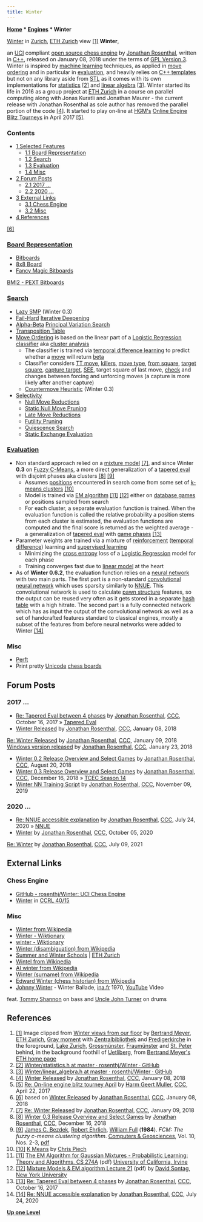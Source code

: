 ```yaml
---
title: Winter
---
```

**[Home](Home "Home") \* [Engines](Engines "Engines") \* Winter**



[](http://se.ethz.ch/~meyer/images/zurich/lake.jpg) [Winter](https://en.wikipedia.org/wiki/Winter) in [Zurich](https://en.wikipedia.org/wiki/Z%C3%BCrich), [ETH Zurich](ETH_Zurich "ETH Zurich") view <a id="cite-note-1" href="#cite-ref-1">[1]</a>
**Winter**,  

an [UCI](UCI "UCI") compliant [open source chess engine](Category:Open_Source "Category:Open Source") by [Jonathan Rosenthal](Jonathan_Rosenthal "Jonathan Rosenthal"), written in [C++](Cpp "Cpp"), released on January 08, 2018 under the terms of [GPL Version 3](Free_Software_Foundation#GPL "Free Software Foundation"). Winter is inspired by [machine learning](Learning "Learning") techniques, as applied in [move ordering](Move_Ordering "Move Ordering") and in particular in [evaluation](Evaluation "Evaluation"), and heavily relies on [C++ templates](https://en.wikipedia.org/wiki/Template_(C%2B%2B)) but not on any library aside from [STL](https://en.wikipedia.org/wiki/Standard_Template_Library) as it comes with its own implementations for [statistics](https://en.wikipedia.org/wiki/Statistics) <a id="cite-note-2" href="#cite-ref-2">[2]</a> and [linear algebra](https://en.wikipedia.org/wiki/Linear_algebra) <a id="cite-note-3" href="#cite-ref-3">[3]</a>. Winter started its life in 2016 as a group project at [ETH Zurich](ETH_Zurich "ETH Zurich") in a course on parallel computing along with Jonas Kuratli and Jonathan Maurer - the current release with Jonathan Rosenthal as sole author has removed the parallel portion of the code <a id="cite-note-4" href="#cite-ref-4">[4]</a>. It started to play on-line at [HGM's](Harm_Geert_Muller "Harm Geert Muller") [Online Engine Blitz Tourneys](index.php?title=Online_Engine_Blitz_Tourneys&action=edit&redlink=1 "Online Engine Blitz Tourneys (page does not exist)") in April 2017 <a id="cite-note-5" href="#cite-ref-5">[5]</a>. 



### Contents


* [1 Selected Features](#selected-features)
	+ [1.1 Board Representation](#board-representation)
	+ [1.2 Search](#search)
	+ [1.3 Evaluation](#evaluation)
	+ [1.4 Misc](#misc)
* [2 Forum Posts](#forum-posts)
	+ [2.1 2017 ...](#2017-...)
	+ [2.2 2020 ...](#2020-...)
* [3 External Links](#external-links)
	+ [3.1 Chess Engine](#chess-engine)
	+ [3.2 Misc](#misc-2)
* [4 References](#references)






<a id="cite-note-6" href="#cite-ref-6">[6]</a>



### [Board Representation](Board_Representation "Board Representation")


* [Bitboards](Bitboards "Bitboards")
* [8x8 Board](8x8_Board "8x8 Board")
* [Fancy Magic Bitboards](Magic_Bitboards#Fancy "Magic Bitboards")


 [BMI2 - PEXT Bitboards](BMI2#PEXTBitboards "BMI2")
### [Search](Search "Search")


* [Lazy SMP](Lazy_SMP "Lazy SMP") (Winter 0.3)
* [Fail-Hard](Fail-Hard "Fail-Hard") [Iterative Deepening](Iterative_Deepening "Iterative Deepening")
* [Alpha-Beta](Alpha-Beta "Alpha-Beta") [Principal Variation Search](Principal_Variation_Search "Principal Variation Search")
* [Transposition Table](Transposition_Table "Transposition Table")
* [Move Ordering](Move_Ordering "Move Ordering") is based on the linear part of a [Logistic Regression](Automated_Tuning#LogisticRegression "Automated Tuning") [classifier](https://en.wikipedia.org/wiki/Statistical_classification) aka [cluster analysis](https://en.wikipedia.org/wiki/Cluster_analysis)
	+ The classifier is trained via [temporal difference learning](Temporal_Difference_Learning "Temporal Difference Learning") to predict whether a [move](Moves "Moves") will return [beta](Beta "Beta")
	+ Classifier considers [TT move](Hash_Move "Hash Move"), [killers](Killer_Move "Killer Move"), [move type](Moves#Type "Moves"), [from square](Origin_Square "Origin Square"), [target square](Target_Square "Target Square"), [capture target](Captures "Captures"), [SEE](Static_Exchange_Evaluation "Static Exchange Evaluation"), target square of last move, [check](Check "Check") and changes between forcing and unforcing moves (a capture is more likely after another capture)
	+ [Countermove Heuristic](Countermove_Heuristic "Countermove Heuristic") (Winter 0.3)
* [Selectivity](Selectivity "Selectivity")
	+ [Null Move Reductions](Null_Move_Reductions "Null Move Reductions")
	+ [Static Null Move Pruning](Reverse_Futility_Pruning "Reverse Futility Pruning")
	+ [Late Move Reductions](Late_Move_Reductions "Late Move Reductions")
	+ [Futility Pruning](Futility_Pruning "Futility Pruning")
	+ [Quiescence Search](Quiescence_Search "Quiescence Search")
	+ [Static Exchange Evaluation](Static_Exchange_Evaluation "Static Exchange Evaluation")


### [Evaluation](Evaluation "Evaluation")


* Non standard approach relied on a [mixture model](https://en.wikipedia.org/wiki/Mixture_model) <a id="cite-note-7" href="#cite-ref-7">[7]</a>, and since Winter **0.3** on [Fuzzy C-Means](https://en.wikipedia.org/wiki/Fuzzy_clustering#Fuzzy_C-means_clustering), a more direct generalization of a [tapered eval](Tapered_Eval "Tapered Eval") with disjoint phases aka clusters <a id="cite-note-8" href="#cite-ref-8">[8]</a> <a id="cite-note-9" href="#cite-ref-9">[9]</a>
	+ Assumes [positions](Chess_Position "Chess Position") encountered in search come from some set of [k-means clusters](https://en.wikipedia.org/wiki/K-means_clustering) <a id="cite-note-10" href="#cite-ref-10">[10]</a>
	+ Model is trained via [EM algorithm](https://en.wikipedia.org/wiki/Expectation%E2%80%93maximization_algorithm) <a id="cite-note-11" href="#cite-ref-11">[11]</a> <a id="cite-note-12" href="#cite-ref-12">[12]</a> either on [database games](Databases "Databases") or positions sampled from search
	+ For each cluster, a separate evaluation function is trained. When the evaluation function is called the relative probability a position stems from each cluster is estimated, the evaluation functions are computed and the final score is returned as the weighted average - a generalization of [tapered eval](Tapered_Eval "Tapered Eval") with [game phases](Game_Phases "Game Phases") <a id="cite-note-13" href="#cite-ref-13">[13]</a>
* Parameter weights are trained via a mixture of [reinforcement](Reinforcement_Learning "Reinforcement Learning") ([temporal difference](Temporal_Difference_Learning "Temporal Difference Learning")) learning and [supervised learning](Supervised_Learning "Supervised Learning")
	+ Minimizing the [cross entropy](https://en.wikipedia.org/wiki/Cross_entropy) loss of a [Logistic Regression](Automated_Tuning#LogisticRegression "Automated Tuning") model for each phase
	+ Training converges fast due to [linear model](https://en.wikipedia.org/wiki/Linear_model) at the heart
* As of **Winter 0.6.2**, the evaluation function relies on a [neural network](Neural_Networks "Neural Networks") with two main parts. The first part is a non-standard [convolutional neural network](Neural_Networks#Convolutional "Neural Networks") which uses sparsity similarly to [NNUE](NNUE "NNUE"). This convolutional network is used to calculate [pawn structure](Pawn_Structure "Pawn Structure") features, so the output can be reused very often as it gets stored in a separate [hash table](Pawn_Hash_Table "Pawn Hash Table") with a high hitrate. The second part is a fully connected network which has as input the output of the convolutional network as well as a set of handcrafted features standard to classical engines, mostly a subset of the features from before neural networks were added to Winter <a id="cite-note-14" href="#cite-ref-14">[14]</a>


### Misc


* [Perft](Perft "Perft")
* Print pretty [Unicode](Pieces#Unicode "Pieces") [chess boards](Chessboard "Chessboard")


## Forum Posts


### 2017 ...


* [Re: Tapered Eval between 4 phases](http://www.talkchess.com/forum/viewtopic.php?t=65466&start=4) by [Jonathan Rosenthal](Jonathan_Rosenthal "Jonathan Rosenthal"), [CCC](CCC "CCC"), October 16, 2017 » [Tapered Eval](Tapered_Eval "Tapered Eval")
* [Winter Released](http://www.talkchess.com/forum/viewtopic.php?t=66266) by [Jonathan Rosenthal](Jonathan_Rosenthal "Jonathan Rosenthal"), [CCC](CCC "CCC"), January 08, 2018


 [Re: Winter Released](http://www.talkchess.com/forum/viewtopic.php?t=66266&start=7) by [Jonathan Rosenthal](Jonathan_Rosenthal "Jonathan Rosenthal"), [CCC](CCC "CCC"), January 09, 2018
 [Windows version released](http://www.talkchess.com/forum/viewtopic.php?t=66266&start=8) by [Jonathan Rosenthal](Jonathan_Rosenthal "Jonathan Rosenthal"), [CCC](CCC "CCC"), January 23, 2018
* [Winter 0.2 Release Overview and Select Games](http://www.talkchess.com/forum3/viewtopic.php?f=2&t=68266) by [Jonathan Rosenthal](Jonathan_Rosenthal "Jonathan Rosenthal"), [CCC](CCC "CCC"), August 20, 2018
* [Winter 0.3 Release Overview and Select Games](http://www.talkchess.com/forum3/viewtopic.php?f=2&t=69288) by [Jonathan Rosenthal](Jonathan_Rosenthal "Jonathan Rosenthal"), [CCC](CCC "CCC"), December 16, 2018 » [TCEC Season 14](TCEC_Season_14 "TCEC Season 14")
* [Winter NN Training Script](http://www.talkchess.com/forum3/viewtopic.php?f=2&t=72284) by [Jonathan Rosenthal](Jonathan_Rosenthal "Jonathan Rosenthal"), [CCC](CCC "CCC"), November 09, 2019


### 2020 ...


* [Re: NNUE accessible explanation](http://www.talkchess.com/forum3/viewtopic.php?f=7&t=74531&start=5) by [Jonathan Rosenthal](Jonathan_Rosenthal "Jonathan Rosenthal"), [CCC](CCC "CCC"), July 24, 2020 » [NNUE](NNUE "NNUE")
* [Winter](http://www.talkchess.com/forum3/viewtopic.php?f=2&t=75301) by [Jonathan Rosenthal](Jonathan_Rosenthal "Jonathan Rosenthal"), [CCC](CCC "CCC"), October 05, 2020


 [Re: Winter](http://www.talkchess.com/forum3/viewtopic.php?f=2&t=75301&start=14) by [Jonathan Rosenthal](Jonathan_Rosenthal "Jonathan Rosenthal"), [CCC](CCC "CCC"), July 09, 2021
## External Links


### Chess Engine


* [GitHub - rosenthj/Winter: UCI Chess Engine](https://github.com/rosenthj/Winter)
* [Winter](http://ccrl.chessdom.com/ccrl/4040/cgi/compare_engines.cgi?family=Winter&print=Rating+list&print=Results+table&print=LOS+table&print=Ponder+hit+table&print=Eval+difference+table&print=Comopp+gamenum+table&print=Overlap+table&print=Score+with+common+opponents) in [CCRL 40/15](CCRL "CCRL")


### Misc


* [Winter from Wikipedia](https://en.wikipedia.org/wiki/Winter)
* [Winter - Wiktionary](https://en.wiktionary.org/wiki/Winter)
* [winter - Wiktionary](https://en.wiktionary.org/wiki/winter)
* [Winter (disambiguation) from Wikipedia](https://en.wikipedia.org/wiki/Winter_(disambiguation))
* [Summer and Winter Schools](https://www.ethz.ch/en/the-eth-zurich/sustainability/education/summer-and-winter-schools.html) | [ETH Zurich](ETH_Zurich "ETH Zurich")
* [Wintel from Wikipedia](https://en.wikipedia.org/wiki/Wintel)
* [AI winter from Wikipedia](https://en.wikipedia.org/wiki/AI_winter)
* [Winter (surname) from Wikipedia](https://en.wikipedia.org/wiki/Winter_(surname))
* [Edward Winter (chess historian) from Wikipedia](https://en.wikipedia.org/wiki/Edward_Winter_%28chess_historian%29)
* [Johnny Winter](Category:Johnny_Winter "Category:Johnny Winter") - Winter Ballade, [ina.fr](https://en.wikipedia.org/wiki/Institut_national_de_l%27audiovisuel) 1970, [YouTube](https://en.wikipedia.org/wiki/YouTube) Video


 feat. [Tommy Shannon](Category:Tommy_Shannon "Category:Tommy Shannon") on bass and [Uncle John Turner](http://yeech.altervista.org/Band/winter_band_john_turner.html) on drums
 
## References


1. <a id="cite-ref-1" href="#cite-note-1">[1]</a> Image clipped from [Winter views from our floor](http://se.ethz.ch/~meyer/) by [Bertrand Meyer](Mathematician#BMeyer "Mathematician"), [ETH Zurich](ETH_Zurich "ETH Zurich"), [Gray moment](http://se.ethz.ch/~meyer/images/zurich/lake.jpg) with [Zentralbibliothek](https://en.wikipedia.org/wiki/Zentralbibliothek_Z%C3%BCrich) and [Predigerkirche](https://en.wikipedia.org/wiki/Predigerkirche_Z%C3%BCrich) in the foreground, [Lake Zurich](https://en.wikipedia.org/wiki/Lake_Zurich), [Grossmünster](https://en.wikipedia.org/wiki/Grossm%C3%BCnster), [Fraumünster](https://en.wikipedia.org/wiki/Fraum%C3%BCnster) and [St. Peter](https://en.wikipedia.org/wiki/St._Peter,_Z%C3%BCrich) behind, in the background foothill of [Uetliberg](https://en.wikipedia.org/wiki/Uetliberg), from [Bertrand Meyer's ETH home page](http://se.ethz.ch/~meyer/)
2. <a id="cite-ref-2" href="#cite-note-2">[2]</a> [Winter/statistics.h at master · rosenthj/Winter · GitHub](https://github.com/rosenthj/Winter/blob/master/src/learning/statistics.h)
3. <a id="cite-ref-3" href="#cite-note-3">[3]</a> [Winter/linear\_algebra.h at master · rosenthj/Winter · GitHub](https://github.com/rosenthj/Winter/blob/master/src/learning/linear_algebra.h)
4. <a id="cite-ref-4" href="#cite-note-4">[4]</a> [Winter Released](http://www.talkchess.com/forum/viewtopic.php?t=66266) by [Jonathan Rosenthal](Jonathan_Rosenthal "Jonathan Rosenthal"), [CCC](CCC "CCC"), January 08, 2018
5. <a id="cite-ref-5" href="#cite-note-5">[5]</a> [Re: On-line engine blitz tourney April](http://www.talkchess.com/forum/viewtopic.php?t=63777&start=9) by [Harm Geert Muller](Harm_Geert_Muller "Harm Geert Muller"), [CCC](CCC "CCC"), April 22, 2017
6. <a id="cite-ref-6" href="#cite-note-6">[6]</a> based on [Winter Released](http://www.talkchess.com/forum/viewtopic.php?t=66266) by [Jonathan Rosenthal](Jonathan_Rosenthal "Jonathan Rosenthal"), [CCC](CCC "CCC"), January 08, 2018
7. <a id="cite-ref-7" href="#cite-note-7">[7]</a> [Re: Winter Released](http://www.talkchess.com/forum/viewtopic.php?t=66266&start=7) by [Jonathan Rosenthal](Jonathan_Rosenthal "Jonathan Rosenthal"), [CCC](CCC "CCC"), January 09, 2018
8. <a id="cite-ref-8" href="#cite-note-8">[8]</a> [Winter 0.3 Release Overview and Select Games](http://www.talkchess.com/forum3/viewtopic.php?f=2&t=69288) by [Jonathan Rosenthal](Jonathan_Rosenthal "Jonathan Rosenthal"), [CCC](CCC "CCC"), December 16, 2018
9. <a id="cite-ref-9" href="#cite-note-9">[9]</a> [James C. Bezdek](Mathematician#JCBezdek "Mathematician"), [Robert Ehrlich](http://www.legacy.com/obituaries/saltlaketribune/obituary.aspx?n=robert-ehrlich&pid=189574728), [William Full](https://www.researchgate.net/profile/William_Full) (**1984**). *FCM: The fuzzy c-means clustering algorithm*. [Computers & Geosciences](https://www.journals.elsevier.com/computers-and-geosciences), Vol. 10, Nos. 2-3, [pdf](https://pdfs.semanticscholar.org/64a8/77d135db3acbc23c295367927176f332595f.pdf)
10. <a id="cite-ref-10" href="#cite-note-10">[10]</a> [K Means](http://stanford.edu/~cpiech/cs221/handouts/kmeans.html) by [Chris Piech](https://web.stanford.edu/~cpiech/bio/index.html)
11. <a id="cite-ref-11" href="#cite-note-11">[11]</a> [The EM Algorithm for Gaussian Mixtures - Probabilistic Learning: Theory and Algorithms, CS 274A](http://www.ics.uci.edu/~smyth/courses/cs274/notes/EMnotes.pdf) (pdf) [University of California, Irvine](https://en.wikipedia.org/wiki/University_of_California,_Irvine)
12. <a id="cite-ref-12" href="#cite-note-12">[12]</a> [Mixture Models & EM algorithm Lecture 21](http://people.csail.mit.edu/dsontag/courses/ml12/slides/lecture21.pdf) (pdf) by [David Sontag](https://people.csail.mit.edu/dsontag/), [New York University](https://en.wikipedia.org/wiki/New_York_University)
13. <a id="cite-ref-13" href="#cite-note-13">[13]</a> [Re: Tapered Eval between 4 phases](http://www.talkchess.com/forum/viewtopic.php?t=65466&start=4) by [Jonathan Rosenthal](Jonathan_Rosenthal "Jonathan Rosenthal"), [CCC](CCC "CCC"), October 16, 2017
14. <a id="cite-ref-14" href="#cite-note-14">[14]</a> [Re: NNUE accessible explanation](http://www.talkchess.com/forum3/viewtopic.php?f=7&t=74531&start=5) by [Jonathan Rosenthal](Jonathan_Rosenthal "Jonathan Rosenthal"), [CCC](CCC "CCC"), July 24, 2020

**[Up one Level](Engines "Engines")**







 
